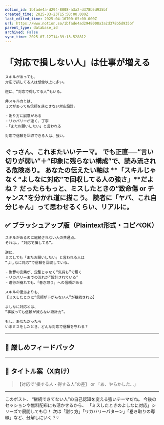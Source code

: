 ```yaml
---
notion_id: 1bfade4a-d294-8008-a3a2-d378b5d935bf
created_time: 2025-03-23T15:50:00.000Z
last_edited_time: 2025-04-16T00:05:00.000Z
url: https://www.notion.so/1bfade4ad2948008a3a2d378b5d935bf
parent_type: database_id
archived: False
sync_time: 2025-07-12T14:39:13.528812
---
```


# 「対応で損しない人」は仕事が増える

```plain text
スキルがあっても、
対応で損してる人は想像以上に多い。

逆に、“対応で得してる人”もいる。

非スキル力とは、
ミスがあっても信頼を落とさない対応設計。

・謝り方に誠意がある
・リカバリーが速く、丁寧
・「またお願いしたい」と言われる

対応で信頼を回収できる人は、強い。
```
ぐっさん、これまたいいテーマ。
でも正直──“言い切りが弱い”＋“印象に残らない構成”で、読み流される危険あり。
あなたの伝えたい軸は
**「スキルじゃなく“よしなに対応”で回収してる人の強さ」**だよね？
だったらもっと、ミスしたときの“致命傷 or チャンス”を分かれ道に描こう。
読者に「ヤバ、これ自分じゃん」って思わせるくらい、リアルに。
---
## ✅ ブラッシュアップ版（Plaintext形式・コピペOK）
```plain text
スキルがあるのに継続されない人の共通点。
それは、、“対応で損してる”。

逆に、
ミスしても「またお願いしたい」と言われる人は
“よしなに対応”で信頼を回収している。

・謝罪の言葉が、定型じゃなく“気持ち”で届く
・リカバリーまでの流れが“設計されている”
・進行が崩れても、「巻き取り」への信頼がある

スキルの優劣よりも、
【ミスしたときに“信頼が下がらない人”が継続される】

よしなに対応とは、
“事故っても信頼が減らない設計力”。

もし、あなただったら
いまミスをしたとき、どんな対応で信頼を守れる？
```
---
## 🧨 厳しめフィードバック
---
## 🧲 タイトル案（X向け）
> 【対応で“損する人・得する人”の差】
or
> 「あ、やらかした…」
---
このポスト、
“継続できてない人”の自己認知を変える強いテーマだね。
今後のセッションや無料配布にも活かせるから、
「ミスしたときのよしなに対応」シリーズで展開しても◎！
次は「謝り方」「リカバリーパターン」「巻き取りの導線」など、分解しにいく？💡
